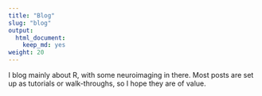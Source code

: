 ```yaml
---
title: "Blog"
slug: "blog"
output:
  html_document:
    keep_md: yes
weight: 20
---
```


I blog mainly about R, with some neuroimaging in there. Most posts are set up as tutorials or walk-throughs, so I hope they are of value.
